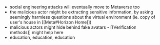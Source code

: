 - social engineering attacks will eventually move to Metaverse too
- the malicious actor might be extracting sensitive information, by asking seemingly harmless questions about the virtual environment (ie. copy of user's house in [[Meta#Horizon Home]])
- malicious actors might hide behind fake avatars - [[Verification methods]] might help here
- education, education, education